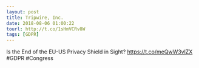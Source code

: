 ```yaml
---
layout: post
title: Tripwire, Inc.
date: 2018-08-06 01:00:22
tourl: http://t.co/1sHmVCRv8W
tags: [GDPR]
---
```

Is the End of the EU-US Privacy Shield in Sight? https://t.co/meQwW3vlZX #GDPR #Congress